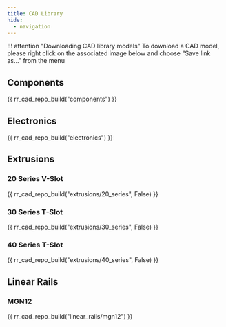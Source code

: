 ```yaml
---
title: CAD Library
hide:
  - navigation
---
```

<style type="text/css" rel="stylesheet">
  thead th:empty {
      border: thin solid red !important;
      display: none;
  }
</style>

!!! attention "Downloading CAD library models"
    To download a CAD model, please right click on the associated image below and choose "Save link as..." from the menu

## Components
{{ rr_cad_repo_build("components") }}

## Electronics
{{ rr_cad_repo_build("electronics") }}

## Extrusions
### 20 Series V-Slot
{{ rr_cad_repo_build("extrusions/20_series", False) }}

### 30 Series T-Slot
{{ rr_cad_repo_build("extrusions/30_series", False) }}

### 40 Series T-Slot
{{ rr_cad_repo_build("extrusions/40_series", False) }}

## Linear Rails
### MGN12
{{ rr_cad_repo_build("linear_rails/mgn12") }}
